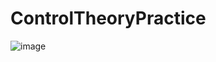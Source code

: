 # ControlTheoryPractice

![image](https://github.com/Ineso1/Linear-Axis-Control/assets/84602829/5b486de7-7229-4788-882a-faa5140ad28d)
